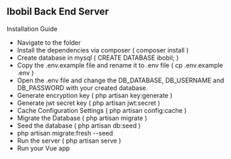 ## Ibobil Back End Server

Installation Guide
- Navigate to the folder
- Install the dependencies via composer ( composer install )
- Create database in mysql ( CREATE DATABASE ibobil; )
- Copy the .env.example file and rename it to .env file ( cp .env.example .env )
- Open the .env file and change the DB_DATABASE, DB_USERNAME and DB_PASSWORD with your created database.
- Generate encryption key ( php artisan key:generate )
- Generate jwt secret key ( php artisan jwt:secret )
- Cache Configuration Settings ( php artisan config:cache )
- Migrate the Database ( php artisan migrate )
- Seed the database ( php artisan db:seed )
- php artisan migrate:fresh --seed
- Run the server ( php artisan serve )
- Run your Vue app
